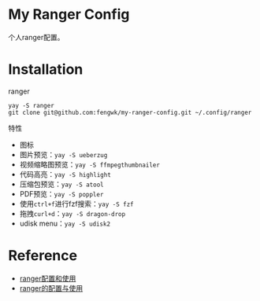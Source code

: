# My Ranger Config

个人ranger配置。

# Installation

ranger

```
yay -S ranger
git clone git@github.com:fengwk/my-ranger-config.git ~/.config/ranger
```

特性

- 图标
- 图片预览：`yay -S ueberzug`
- 视频缩略图预览：`yay -S ffmpegthumbnailer`
- 代码高亮：`yay -S highlight`
- 压缩包预览：`yay -S atool`
- PDF预览：`yay -S poppler`
- 使用`ctrl+f`进行fzf搜索：`yay -S fzf`
- 拖拽`curl+d`：`yay -S dragon-drop`
- udisk menu：`yay -S udisk2`

# Reference

- [ranger配置和使用](https://www.zssnp.top/2021/06/03/ranger/)
- [ranger的配置与使用](https://zhuanlan.zhihu.com/p/105731111)
